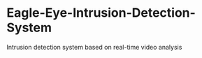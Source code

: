 # Eagle-Eye-Intrusion-Detection-System
Intrusion detection system based on real-time video analysis
